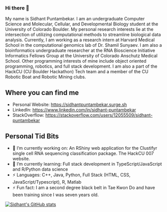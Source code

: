 ### Hi there 👋

My name is Sidhant Puntambekar. I am an undergraduate Computer Science and Molecular, Cellular, and Developmental Biology student at the University of Colorado Boulder. My personal research interests lie at the intersection of utilizing computational methods to streamline biological data analysis. Currently, I am working as a research intern at Harvard Medical School in the computational genomics lab of Dr. Shamil Sunyaev. I am also a bioinformatics undergraduate researcher at the RNA Bioscience Initiative Informatics Fellows Group at the University of Colorado Anschutz Medical School. Other programming interests of mine include object oriented programming, robotics, and full stack development. I am also a part of the HackCU (CU Boulder Hackathon) Tech team and a member of the CU Robotic Boat and Robotic Mining clubs. 

## Where you can find me
 - Personal Website: https://sidhantpuntambekar.surge.sh
 - LinkedIn: https://www.linkedin.com/in/sidhant-puntambekar
 - StackOverflow: https://stackoverflow.com/users/12055509/sidhant-puntambekar

## Personal Tid Bits
  - 🔭 I’m currently working on: An RShiny web application for the Clustifyr single cell RNA sequencing classification package. The HackCU 007 website.  
  - 🌱 I’m currently learning: Full stack development in TypeScript/JavaScript and R/Python data science
  - ⚡ Languages: C++, Java, Python, Full Stack (HTML, CSS, JavaScript/Typescript), R, Matlab 
  - ⚡ Fun fact: I am a second degree black belt in Tae Kwon Do and have been training since I was seven years old.  
 
 [![Sidhant's GitHub stats](https://github-readme-stats.vercel.app/api?username=SidhantPuntambekar)](https://github.com/anuraghazra/github-readme-stats)
 
<!--
**SidhantPuntambekar/SidhantPuntambekar** is a ✨ _special_ ✨ repository because its `README.md` (this file) appears on your GitHub profile.

Here are some ideas to get you started:

- 🔭 I’m currently working on ...
- 🌱 I’m currently learning ...
- 👯 I’m looking to collaborate on ...
- 🤔 I’m looking for help with ...
- 💬 Ask me about ...
- 📫 How to reach me: ...
- 😄 Pronouns: ...
- ⚡ Fun fact: ...
-->
